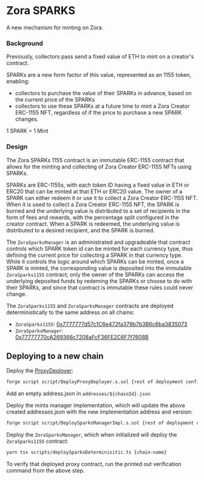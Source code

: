# Zora SPARKS

A new mechanism for minting on Zora.

### Background

Previously, collectors pass send a fixed value of ETH to mint on a creator's contract.

SPARKs are a new form factor of this value, represented as an 1155 token, enabling:

- collectors to purchase the value of their SPARKs in advance, based on the current price of the SPARKs
- collectors to use these SPARKs at a future time to mint a Zora Creator ERC-1155 NFT, regardless of if the price to purchase a new SPARK changes.

1 SPARK = 1 Mint

### Design

The Zora SPARKs 1155 contract is an immutable ERC-1155 contract that allows for the minting and
collecting of Zora Creator ERC-1155 NFTs using SPARKs.

SPARKs are ERC-1155s, with each token ID having a fixed value in ETH or ERC20 that can be
minted at that ETH or ERC20 value. The owner of a SPARK can either redeem it or use it to
collect a Zora Creator ERC-1155 NFT. When it is used to collect a Zora Creator
ERC-1155 NFT, the SPARK is burned and the underlying value is distributed to a
set of recipients in the form of fees and rewards, with the percentage split
configured in the creator contract. When a SPARK is redeemed, the underlying
value is distributed to a desired recipient, and the SPARK is burned.

The `ZoraSparksManager` is an administrated and upgradeable that contract controls which SPARK token id can be minted for each currency type,
thus defining the current price for collecting a SPARK in that currency type.  
While it controls the logic around which SPARKs can be minted, once a SPARK is minted, the corresponding value is deposited into the
immutable `ZoraSparks1155` contract; only the owner of the SPARKs can access the underlying deposited funds by redeming the SPARKs or choose to do with their SPARKs, and since that contract is immutable these rules could never change.

The `ZoraSparks1155` and `ZoraSparksManager` contracts are deployed deterministically to the same address on all chains:

- `ZoraSparks1155`: [0x7777777d57c1C6e472fa379b7b3B6c6ba3835073](https://explorer.zora.energy/address/0x7777777d57c1C6e472fa379b7b3B6c6ba3835073)
- `ZoraSparksManager`: [0x77777770cA269366c7208aFcF36FE2C6F7f7608B](https://explorer.zora.energy/address/0x77777770cA269366c7208aFcF36FE2C6F7f7608B)

## Deploying to a new chain

Deploy the [ProxyDeployer](src/DeterministicUUPSProxyDeployer.sol):

```sh
forge script script/DeployProxyDeployer.s.sol {rest of deployment config}
```

Add an empty address.json in `addresses/${chainId}.json`

Deploy the mints manager implementation, which will update the above created addresses.json with the new implementation address and version:

```sh
forge script script/DeploySparksManagerImpl.s.sol {rest of deployment config}
```

Deploy the `ZoraSparksManager`, which when initialized will deploy the `ZoraSparks1155` contract:

```sh
yarn tsx scripts/deploySparksDeterminisitic.ts {chain-name}
```

To verify that deployed proxy contract, run the printed out verification command from the above step.
